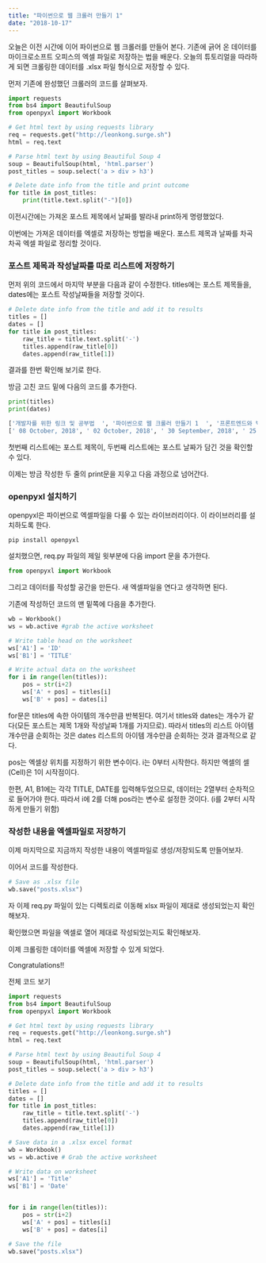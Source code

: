 ```yaml
---
title: "파이썬으로 웹 크롤러 만들기 1"
date: "2018-10-17"
---
```


오늘은 이전 시간에 이어 파이썬으로 웹 크롤러를 만들어 본다. 기존에 긁어 온 데이터를 마이크로소프트 오피스의 엑셀 파일로 저장하는 법을 배운다. 오늘의 튜토리얼을 따라하게 되면 크롤링한 데이터를 .xlsx 파일 형식으로 저장할 수 있다.

먼저 기존에 완성했던 크롤러의 코드를 살펴보자.

```python
import requests
from bs4 import BeautifulSoup
from openpyxl import Workbook

# Get html text by using requests library
req = requests.get("http://leonkong.surge.sh")
html = req.text

# Parse html text by using Beautiful Soup 4
soup = BeautifulSoup(html, 'html.parser')
post_titles = soup.select('a > div > h3')

# Delete date info from the title and print outcome
for title in post_titles:
    print(title.text.split("-")[0])
```

이전시간에는 가져온 포스트 제목에서 날짜를 발라내 print하게 명령했었다.

이번에는 가져온 데이터를 엑셀로 저장하는 방법을 배운다. 포스트 제목과 날짜를 차곡차곡 엑셀 파일로 정리할 것이다.

### 포스트 제목과 작성날짜를 따로 리스트에 저장하기
먼저 위의 코드에서 마지막 부분을 다음과 같이 수정한다.
titles에는 포스트 제목들을, dates에는 포스트 작성날짜들을 저장할 것이다.

```python
# Delete date info from the title and add it to results
titles = []
dates = []
for title in post_titles:
    raw_title = title.text.split('-')
    titles.append(raw_title[0])
    dates.append(raw_title[1])
```

결과를 한번 확인해 보기로 한다.

방금 고친 코드 밑에 다음의 코드를 추가한다.

```python
print(titles)
print(dates)
```

```python
['개발자를 위한 링크 및 공부법  ', '파이썬으로 웹 크롤러 만들기 1  ', '프론트엔드와 백엔드에 대하여1  ', '프로그래밍 언어  ', '네트워크와 웹이란 무엇인가 2  ', '네트워크와 웹이란 무엇인가 1  ', 'Second Log', 'First Log  ']
[' 08 October, 2018', ' 02 October, 2018', ' 30 September, 2018', ' 25 September, 2018', ' 23 September, 2018', ' 21 September, 2018', ' 10 September, 2018', ' 10 August, 2017']
```

첫번째 리스트에는 포스트 제목이, 두번째 리스트에는 포스트 날짜가 담긴 것을 확인할 수 있다.

이제는 방금 작성한 두 줄의 print문을 지우고 다음 과정으로 넘어간다.

### openpyxl 설치하기
openpyxl은 파이썬으로 엑셀파일을 다룰 수 있는 라이브러리이다. 이 라이브러리를 설치하도록 한다.

```
pip install openpyxl
```

설치했으면, req.py 파일의 제일 윗부분에 다음 import 문을 추가한다.

```python
from openpyxl import Workbook
```

그리고 데이터를 작성할 공간을 만든다. 새 엑셀파일을 연다고 생각하면 된다.

기존에 작성하던 코드의 맨 밑쪽에 다음을 추가한다.

```python
wb = Workbook()
ws = wb.active #grab the active worksheet

# Write table head on the worksheet
ws['A1'] = 'ID'
ws['B1'] = 'TITLE'

# Write actual data on the worksheet
for i in range(len(titles)):
    pos = str(i+2)
    ws['A' + pos] = titles[i]
    ws['B' + pos] = dates[i]
```

for문은 titles에 속한 아이템의 개수만큼 반복된다. 여기서 titles와 dates는 개수가 같다(모든 포스트는 제목 1개와 작성날짜 1개를 가지므로). 따라서 titles의 리스트 아이템 개수만큼 순회하는 것은 dates 리스트의 아이템 개수만큼 순회하는 것과 결과적으로 같다.

pos는 엑셀상 위치를 지정하기 위한 변수이다. i는 0부터 시작한다. 하지만 엑셀의 셀(Cell)은 1이 시작점이다.

한편, A1, B1에는 각각 TITLE, DATE를 입력해두었으므로, 데이터는 2열부터 순차적으로 들어가야 한다. 따라서 i에 2를 더해 pos라는 변수로 설정한 것이다. (i를 2부터 시작하게 만들기 위함)

### 작성한 내용을 엑셀파일로 저장하기
이제 마지막으로 지금까지 작성한 내용이 엑셀파일로 생성/저장되도록 만들어보자.

이어서 코드를 작성한다.

```python
# Save as .xlsx file
wb.save("posts.xlsx")
```

자 이제 req.py 파일이 있는 디렉토리로 이동해 xlsx 파일이 제대로 생성되었는지 확인해보자.

확인했으면 파일을 엑셀로 열어 제대로 작성되었는지도 확인해보자.

이제 크롤링한 데이터를 엑셀에 저장할 수 있게 되었다.

Congratulations!!

전체 코드 보기
```python
import requests
from bs4 import BeautifulSoup
from openpyxl import Workbook

# Get html text by using requests library
req = requests.get("http://leonkong.surge.sh")
html = req.text

# Parse html text by using Beautiful Soup 4
soup = BeautifulSoup(html, 'html.parser')
post_titles = soup.select('a > div > h3')

# Delete date info from the title and add it to results
titles = []
dates = []
for title in post_titles:
    raw_title = title.text.split('-')
    titles.append(raw_title[0])
    dates.append(raw_title[1])

# Save data in a .xlsx excel format
wb = Workbook()
ws = wb.active # Grab the active worksheet

# Write data on worksheet
ws['A1'] = 'Title'
ws['B1'] = 'Date'


for i in range(len(titles)):
    pos = str(i+2)
    ws['A' + pos] = titles[i]
    ws['B' + pos] = dates[i]

# Save the file
wb.save("posts.xlsx")
```
